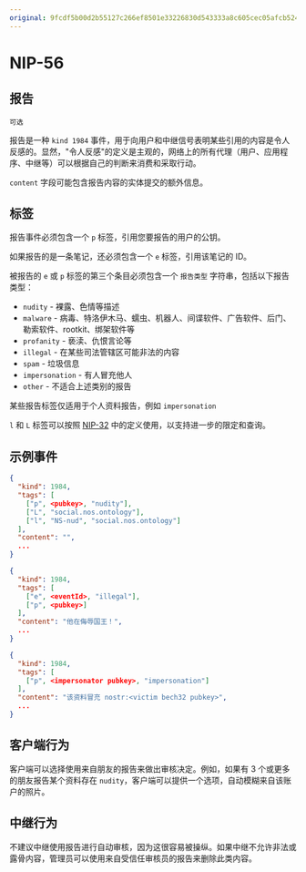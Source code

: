 ```yaml
---
original: 9fcdf5b00d2b55127c266ef8501e33226830d543333a8c605cec05afcb5249d6
---
```


NIP-56
======

报告
----

`可选`

报告是一种 `kind 1984` 事件，用于向用户和中继信号表明某些引用的内容是令人反感的。显然，"令人反感"的定义是主观的，网络上的所有代理（用户、应用程序、中继等）可以根据自己的判断来消费和采取行动。

`content` 字段可能包含报告内容的实体提交的额外信息。

标签
----

报告事件必须包含一个 `p` 标签，引用您要报告的用户的公钥。

如果报告的是一条笔记，还必须包含一个 `e` 标签，引用该笔记的 ID。

被报告的 `e` 或 `p` 标签的第三个条目必须包含一个 `报告类型` 字符串，包括以下报告类型：

- `nudity` - 裸露、色情等描述
- `malware` - 病毒、特洛伊木马、蠕虫、机器人、间谍软件、广告软件、后门、勒索软件、rootkit、绑架软件等
- `profanity` - 亵渎、仇恨言论等
- `illegal` - 在某些司法管辖区可能非法的内容
- `spam` - 垃圾信息
- `impersonation` - 有人冒充他人
- `other` - 不适合上述类别的报告

某些报告标签仅适用于个人资料报告，例如 `impersonation`

`l` 和 `L` 标签可以按照 [NIP-32](32.md) 中的定义使用，以支持进一步的限定和查询。

示例事件
--------

```json
{
  "kind": 1984,
  "tags": [
    ["p", <pubkey>, "nudity"],
    ["L", "social.nos.ontology"],
    ["l", "NS-nud", "social.nos.ontology"]
  ],
  "content": "",
  ...
}

{
  "kind": 1984,
  "tags": [
    ["e", <eventId>, "illegal"],
    ["p", <pubkey>]
  ],
  "content": "他在侮辱国王！",
  ...
}

{
  "kind": 1984,
  "tags": [
    ["p", <impersonator pubkey>, "impersonation"]
  ],
  "content": "该资料冒充 nostr:<victim bech32 pubkey>",
  ...
}
```

客户端行为
----------

客户端可以选择使用来自朋友的报告来做出审核决定。例如，如果有 3 个或更多的朋友报告某个资料存在 `nudity`，客户端可以提供一个选项，自动模糊来自该账户的照片。

中继行为
--------

不建议中继使用报告进行自动审核，因为这很容易被操纵。如果中继不允许非法或露骨内容，管理员可以使用来自受信任审核员的报告来删除此类内容。